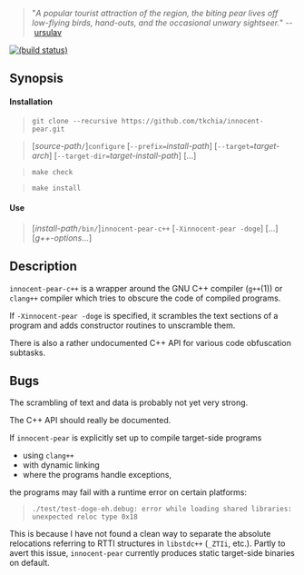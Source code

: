 > "*A popular tourist attraction of the region, the biting pear lives off low-flying birds, hand-outs, and the occasional unwary sightseer.*" --&nbsp;[ursulav](http://ursulav.deviantart.com/art/The-Biting-Pear-of-Salamanca-29677500)

[![(build status)](https://travis-ci.org/tkchia/innocent-pear.svg?branch=master)](https://travis-ci.org/tkchia/innocent-pear)

## Synopsis

#### Installation

> `git clone --recursive https://github.com/tkchia/innocent-pear.git`

> [*source-path*`/`]`configure` [`--prefix=`*install-path*] [`--target=`*target-arch*] [`--target-dir=`*target-install-path*] [...]

> `make check`

> `make install`

#### Use

> [*install-path*`/bin/`]`innocent-pear-c++` [`-Xinnocent-pear -doge`] [...] [*g++-options*...]

## Description

`innocent-pear-c++` is a wrapper around the GNU C++ compiler (`g++`(1)) or `clang++` compiler which tries to obscure the code of compiled programs.

If `-Xinnocent-pear -doge` is specified, it scrambles the text sections of a program and adds constructor routines to unscramble them.

There is also a rather undocumented C++ API for various code obfuscation subtasks.

## Bugs

The scrambling of text and data is probably not yet very strong.

The C++ API should really be documented.

If `innocent-pear` is explicitly set up to compile target-side programs

  * using `clang++`
  * with dynamic linking
  * where the programs handle exceptions,

the programs may fail with a runtime error on certain platforms:

> `./test/test-doge-eh.debug: error while loading shared libraries: unexpected reloc type 0x18`

This is because I have not found a clean way to separate the absolute relocations referring to RTTI structures in `libstdc++` (`_ZTIi`, etc.). Partly to avert this issue, `innocent-pear` currently produces static target-side binaries on default.
